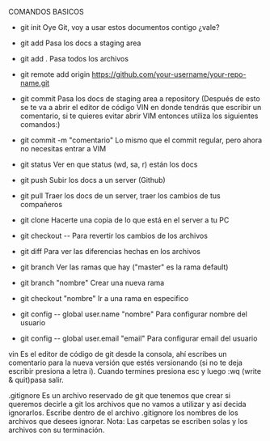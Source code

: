 COMANDOS BASICOS 
* git init Oye Git, voy a usar estos documentos contigo ¿vale?
* git add <file> Pasa los docs a staging area 
* git add . Pasa todos los archivos
* git remote add origin https://github.com/your-username/your-repo-name.git
* git commit Pasa los docs de staging area a repository (Después de esto se te va a abrir el editor de código VIN en donde tendrás que escribir un comentario, si te quieres evitar abrir VIM entonces utiliza los siguientes comandos:)
* git commit -m "comentario" Lo mismo que el commit regular, pero ahora no necesitas entrar a VIM
* git status Ver en que status (wd, sa, r) están los docs
* git push Subir los docs a un server (Github)
* git pull  Traer los docs de un server, traer los cambios de tus compañeros
* git clone Hacerte una copia de lo que está en el server a tu PC
* git checkout -- <file> Para revertir los cambios de los archivos
* git diff <file> Para ver las diferencias hechas en los archivos
* git branch Ver las ramas que hay ("master" es la rama default)
* git branch "nombre" Crear una nueva rama
* git checkout "nombre" Ir a una rama en especifico 

*  git config -- global user.name "nombre" Para configurar nombre del usuario
*  git config -- global user.email "email" Para configurar email del usuario



vin Es el editor de código de git desde la consola, ahí escribes un comentario para la nueva versión que estés versionando (si no te deja escribir presiona a letra i). Cuando termines presiona esc y luego :wq (write & quit)pasa salir.

.gitignore Es un archivo reservado de git que tenemos que crear si queremos decirle a git los archivos que no vamos a utilizar y así decida ignorarlos.
Escribe dentro de el archivo .gitignore los nombres de los archivos que desees ignorar.
Nota: Las carpetas se escriben solas y los archivos con su terminación.
